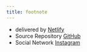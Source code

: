 ```yaml
---
title: footnote
---
```


* delivered by [Netlify](https://www.netlify.com/)
* Source Repository [GitHub](https://github.com/sehee-lee)
* Social Network [Instagram](https://www.instagram.com/seheelee___)